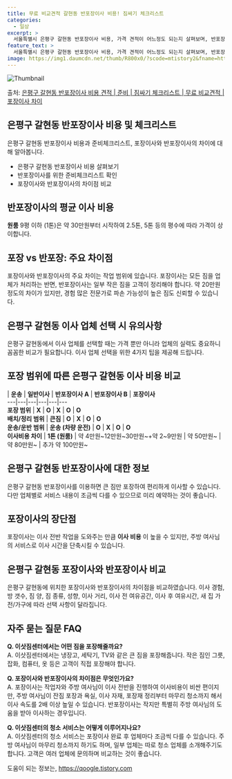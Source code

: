 ```yaml
---
title: 무료 비교견적 갈현동 반포장이사 비용! 짐싸기 체크리스트
categories:
  - 일상
excerpt: >
  서울특별시 은평구 갈현동 반포장이사 비용, 가격 견적이 어느정도 되는지 살펴보며, 반포장이사를 준비함에 있어 짐싸기 준비 체크리스트가 무엇인지 보겠습니다. 마지막으로 포장이사와 차이점을 통해 무료 비교견적으로 어떤 것이 더 합리적인 선택인지 공유 드립니다.은평구 갈현동 포장이사 견적 샘플 보기 👈 클릭은평구 갈현동 포장이사 가격 살펴보기 👈 클릭은평구 갈현동 반포장이사 평균 이사 비용평수은평구 갈현동 평균 이사 비용원룸 이사9평 이하 (1톤)30만원~투룸/쓰리룸 이사16평 ~ 20평 (2.5톤)80만원~쓰리룸 이사21평 (5톤) ~110만원~우리집 무료 이사견적 받기 👈 클릭은평구 이사 비용 및 서비스 비교은평구에서 이사를 생각 중이신가요? 포장과 반포장 이사의 가장 큰 차이점은 무엇일까요? 포장 ..
feature_text: >
  서울특별시 은평구 갈현동 반포장이사 비용, 가격 견적이 어느정도 되는지 살펴보며, 반포장이사를 준비함에 있어 짐싸기 준비 체크리스트가 무엇인지 보겠습니다. 마지막으로 포장이사와 차이점을 통해 무료 비교견적으로 어떤 것이 더 합리적인 선택인지 공유 드립니다.은평구 갈현동 포장이사 견적 샘플 보기 👈 클릭은평구 갈현동 포장이사 가격 살펴보기 👈 클릭은평구 갈현동 반포장이사 평균 이사 비용평수은평구 갈현동 평균 이사 비용원룸 이사9평 이하 (1톤)30만원~투룸/쓰리룸 이사16평 ~ 20평 (2.5톤)80만원~쓰리룸 이사21평 (5톤) ~110만원~우리집 무료 이사견적 받기 👈 클릭은평구 이사 비용 및 서비스 비교은평구에서 이사를 생각 중이신가요? 포장과 반포장 이사의 가장 큰 차이점은 무엇일까요? 포장 ..
image: https://img1.daumcdn.net/thumb/R800x0/?scode=mtistory2&fname=https%3A%2F%2Fblog.kakaocdn.net%2Fdn%2F3aQYL%2FbtsHebMajOT%2FQ49eosspxvaNPkgtKA1v3k%2Fimg.webp
---
```


![Thumbnail](https://img1.daumcdn.net/thumb/R800x0/?scode=mtistory2&fname=https%3A%2F%2Fblog.kakaocdn.net%2Fdn%2F3aQYL%2FbtsHebMajOT%2FQ49eosspxvaNPkgtKA1v3k%2Fimg.webp)

<p>출처: <a href="https://qoogle.tistory.com/9977" rel="dofollow">은평구 갈현동 반포장이사 비용 견적 | 준비 | 짐싸기 체크리스트 | 무료 비교견적 | 포장이사 차이</a> </p>

## 은평구 갈현동 반포장이사 비용 및 체크리스트

은평구 갈현동 반포장이사 비용과 준비체크리스트, 포장이사와 반포장이사의 차이에 대해 알아봅니다.

  * 은평구 갈현동 반포장이사 비용 살펴보기
  * 반포장이사를 위한 준비체크리스트 확인
  * 포장이사와 반포장이사의 차이점 비교

## 반포장이사의 **평균 이사 비용**

**원룸** 9평 이하 (1톤)은 약 30만원부터 시작하여 2.5톤, 5톤 등의 평수에 따라 가격이 상이합니다.

## **포장 vs 반포장:** 주요 차이점

포장이사와 반포장이사의 주요 차이는 작업 범위에 있습니다. 포장이사는 모든 짐을 업체가 처리하는 반면, 반포장이사는 일부 작은 짐을 고객이
정리해야 합니다. 약 20만원 정도의 차이가 있지만, 경험 많은 전문가로 파손 가능성이 높은 짐도 신뢰할 수 있습니다.

## **은평구 갈현동 이사 업체 선택 시 유의사항**

은평구 갈현동에서 이사 업체를 선택할 때는 가격 뿐만 아니라 업체의 실력도 중요하니 꼼꼼한 비교가 필요합니다. 이사 업체 선택을 위한 4가지
팁을 제공해 드립니다.

## **포장 범위에 따른 은평구 갈현동 이사 비용 비교**

| **운송** | **일반이사** | **반포장이사 A** | **반포장이사 B** | **포장이사**  
---|---|---|---|---|---  
**포장 범위** | **X** | **O** | **X** | **O** | **O**  
**배치/정리 범위** | **큰짐** | **O** | **X** | **O** | **O**  
**운송/운반 범위** | **운송 (차량 운전)** | **O** | **X** | **O** | **O**  
**이사비용 차이** | **1톤 (원룸)** | 약 4만원~12만원~30만원~+약 2~9만원 | 약 50만원~ | 약 80만원~ | 추가 약 100만원~  
  
## **은평구 갈현동 반포장이사에 대한 정보**

은평구 갈현동 반포장이사를 이용하면 큰 짐만 포장하여 편리하게 이사할 수 있습니다. 다만 업체별로 서비스 내용이 조금씩 다를 수 있으므로
미리 예약하는 것이 좋습니다.

## **포장이사의 장단점**

포장이사는 이사 전반 작업을 도와주는 만큼 **이사 비용** 이 높을 수 있지만, 주방 여사님의 서비스로 이사 시간을 단축시킬 수 있습니다.

## **은평구 갈현동 포장이사와 반포장이사 비교**

은평구 갈현동에 위치한 포장이사와 반포장이사의 차이점을 비교하였습니다. 이사 경험, 방 갯수, 짐 양, 짐 종류, 성향, 이사 거리, 이사
전 여유공간, 이사 후 여유시간, 새 집 가전/가구에 따라 선택 사항이 달라집니다.

## **자주 묻는 질문 FAQ**

**Q. 이삿짐센터에서는 어떤 짐을 포장해줄까요?**  
A. 이삿짐센터에서는 냉장고, 세탁기, TV와 같은 큰 짐을 포장해줍니다. 작은 짐인 그릇, 잡화, 컴퓨터, 옷 등은 고객이 직접 포장해야
합니다.

**Q. 포장이사와 반포장이사의 차이점은 무엇인가요?**  
A. 포장이사는 작업자와 주방 여사님이 이사 전반을 진행하여 이사비용이 비싼 편이지만, 주방 여사님이 잔짐 포장과 욕실, 이사 자재, 포장재
정리부터 마무리 청소까지 해서 이사 속도를 2배 이상 높일 수 있습니다. 반포장이사는 작지만 특별히 주방 여사님의 도움을 받아 이사하는
경우입니다.

**Q. 이삿짐센터의 청소 서비스는 어떻게 이루어지나요?**  
A. 이삿짐센터의 청소 서비스는 포장이사 완료 후 업체마다 조금씩 다를 수 있습니다. 주방 여사님이 마무리 청소까지 하기도 하며, 일부
업체는 따로 청소 업체를 소개해주기도 합니다. 고객은 여러 업체에 문의하며 비교하는 것이 좋습니다.



 

도움이 되는 정보는, <a href="https://qoogle.tistory.com" rel="dofollow">https://qoogle.tistory.com</a>


